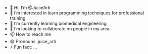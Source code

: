 - 👋 Hi, I’m @JuiceArti
- 👀 I’m interested in learn programming techniques for professional training
- 🌱 I’m currently learning biomedical engineering
- 💞️ I’m looking to collaborate on people in my area
- 📫 How to reach me 
- 😄 Pronouns: juice_arti
- ⚡ Fun fact: ...

<!---
JuiceArti/JuiceArti is a ✨ special ✨ repository because its `README.md` (this file) appears on your GitHub profile.
You can click the Preview link to take a look at your changes.
--->
